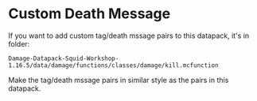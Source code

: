 # Custom Death Message
If you want to add custom tag/death mssage pairs to this datapack, it's in folder:

    Damage-Datapack-Squid-Workshop-1.16.5/data/damage/functions/classes/damage/kill.mcfunction
Make the tag/death mssage pairs in similar style as the pairs in this datapack.
